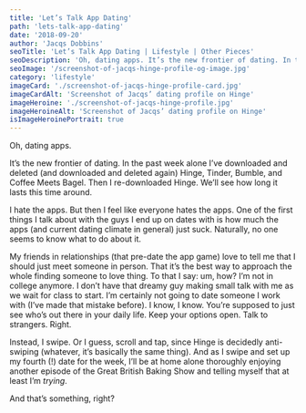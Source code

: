 ```yaml
---
title: 'Let’s Talk App Dating'
path: 'lets-talk-app-dating'
date: '2018-09-20'
author: 'Jacqs Dobbins'
seoTitle: 'Let’s Talk App Dating | Lifestyle | Other Pieces'
seoDescription: 'Oh, dating apps. It’s the new frontier of dating. In the past week alone I’ve downloaded and deleted (and downloaded and deleted again) Hinge, Tinder, Bumble, and Coffee Meets Bagel.'
seoImage: '/screenshot-of-jacqs-hinge-profile-og-image.jpg'
category: 'lifestyle'
imageCard: './screenshot-of-jacqs-hinge-profile-card.jpg'
imageCardAlt: 'Screenshot of Jacqs’ dating profile on Hinge'
imageHeroine: './screenshot-of-jacqs-hinge-profile.jpg'
imageHeroineAlt: 'Screenshot of Jacqs’ dating profile on Hinge'
isImageHeroinePortrait: true
---
```


Oh, dating apps.

It’s the new frontier of dating. In the past week alone I’ve downloaded and deleted (and downloaded and deleted again) Hinge, Tinder, Bumble, and Coffee Meets Bagel. Then I re-downloaded Hinge. We’ll see how long it lasts this time around.

I hate the apps. But then I feel like everyone hates the apps. One of the first things I talk about with the guys I end up on dates with is how much the apps (and current dating climate in general) just suck. Naturally, no one seems to know what to do about it.

My friends in relationships (that pre-date the app game) love to tell me that I should just meet someone in person. That it’s the best way to approach the whole finding someone to love thing. To that I say: um, how? I’m not in college anymore. I don’t have that dreamy guy making small talk with me as we wait for class to start. I’m certainly not going to date someone I work with (I’ve made that mistake before). I know, I know. You’re supposed to just see who’s out there in your daily life. Keep your options open. Talk to strangers. Right.

Instead, I swipe. Or I guess, scroll and tap, since Hinge is decidedly anti-swiping (whatever, it’s basically the same thing). And as I swipe and set up my fourth (!) date for the week, I’ll be at home alone thoroughly enjoying another episode of the Great British Baking Show and telling myself that at least I’m _trying_.

And that’s something, right?
